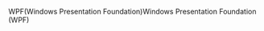 <span data-ttu-id="9ab75-101">WPF(Windows Presentation Foundation)</span><span class="sxs-lookup"><span data-stu-id="9ab75-101">Windows Presentation Foundation (WPF)</span></span>